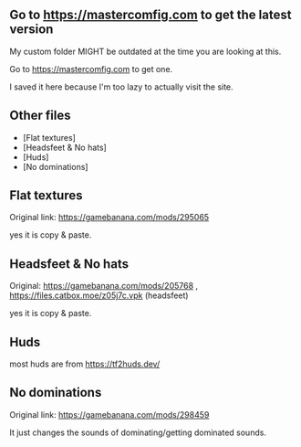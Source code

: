 ## Go to https://mastercomfig.com to get the latest version

My custom folder MIGHT be outdated at the time you are looking at this.

Go to https://mastercomfig.com to get one.

I saved it here because I'm too lazy to actually visit the site.

## Other files

  - [Flat textures]
  - [Headsfeet & No hats]
  - [Huds]
  - [No dominations]

## Flat textures

Original link: https://gamebanana.com/mods/295065

yes it is copy & paste.

## Headsfeet & No hats

Original: https://gamebanana.com/mods/205768 , https://files.catbox.moe/z05j7c.vpk (headsfeet)

yes it is copy & paste.

## Huds

most huds are from https://tf2huds.dev/

## No dominations

Original link: https://gamebanana.com/mods/298459

It just changes the sounds of dominating/getting dominated sounds.
